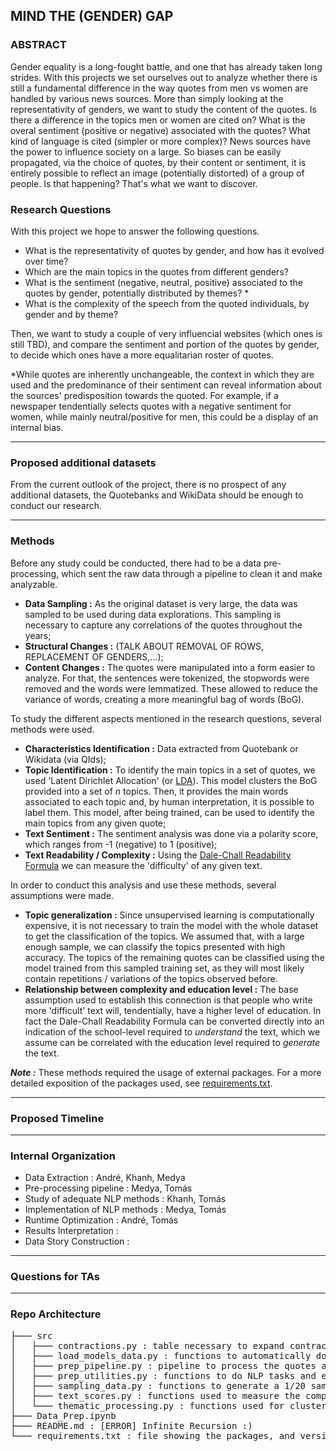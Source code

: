 ## MIND THE (GENDER) GAP

### ABSTRACT

Gender equality is a long-fought battle, and one that has already taken long strides. With this projects we set ourselves out to analyze whether there is still a fundamental difference in the way quotes from men vs women are handled by various news sources. More than simply looking at the representativity of genders, we want to study the content of the quotes. Is there a difference in the topics men or women are cited on? What is the overal sentiment (positive or negative) associated with the quotes? What kind of language is cited (simpler or more complex)?
News sources have the power to influence society on a large. So biases can be easily propagated, via the choice of quotes, by their content or sentiment, it is entirely possible to reflect an image (potentially distorted) of a group of people. Is that happening? That's what we want to discover.

### Research Questions

With this project we hope to answer the following questions.

- What is the representativity of quotes by gender, and how has it evolved over time?
- Which are the main topics in the quotes from different genders?
- What is the sentiment (negative, neutral, positive) associated to the quotes by gender, potentially distributed by themes? *
- What is the complexity of the speech from the quoted individuals, by gender and by theme?

Then, we want to study a couple of very influencial websites (which ones is still TBD), and compare the sentiment and portion of the quotes by gender, to decide which ones have a more equalitarian roster of quotes.

\*While quotes are inherently unchangeable, the context in which they are used and the predominance of their sentiment can reveal information about the sources' predisposition towards the quoted. For example, if a newspaper tendentially selects quotes with a negative sentiment for women, while mainly neutral/positive for men, this could be a display of an internal bias.

---

### Proposed additional datasets

From the current outlook of the project, there is no prospect of any additional datasets, the Quotebanks and WikiData should be enough to conduct our research.

---

### Methods

Before any study could be conducted, there had to be a data pre-processing, which sent the raw data through a pipeline to clean it and make analyzable.
- **Data Sampling :** As the original dataset is very large, the data was sampled to be used during data explorations. This sampling is necessary to capture any correlations of the quotes throughout the years;
- **Structural Changes :** (TALK ABOUT REMOVAL OF ROWS, REPLACEMENT OF GENDERS,...);
- **Content Changes :** The quotes were manipulated into a form easier to analyze. For that, the sentences were tokenized, the stopwords were removed and the words were lemmatized. These allowed to reduce the variance of words, creating a more meaningful bag of words (BoG).

To study the different aspects mentioned in the research questions, several methods were used.

- **Characteristics Identification :** Data extracted from Quotebank or Wikidata (via QIds);
- **Topic Identification :** To identify the main topics in a set of quotes, we used 'Latent Dirichlet Allocation' (or [LDA](https://en.wikipedia.org/wiki/Latent_Dirichlet_allocation)). This model clusters the BoG provided into a set of *n* topics. Then, it provides the main words associated to each topic and, by human interpretation, it is possible to label them. This model, after being trained, can be used to identify the main topics from any given quote;
- **Text Sentiment :** The sentiment analysis was done via a polarity score, which ranges from -1 (negative) to 1 (positive);
- **Text Readability / Complexity :** Using the [Dale-Chall Readability Formula](https://en.wikipedia.org/wiki/Dale%E2%80%93Chall_readability_formula) we can measure the 'difficulty' of any given text.

In order to conduct this analysis and use these methods, several assumptions were made. 

- **Topic generalization :** Since unsupervised learning is computationally expensive, it is not necessary to train the model with the whole dataset to get the classification of the topics. We assumed that, with a large enough sample, we can classify the topics presented with high accuracy. The topics of the remaining quotes can be classified using the model trained from this sampled training set, as they will most likely contain repetitions / variations of the topics observed before.
- **Relationship between complexity and education level :** The base assumption used to establish this connection is that people who write more 'difficult' text will, tendentially, have a higher level of education. In fact the Dale-Chall Readability Formula can be converted directly into an indication of the school-level required to *understand* the text, which we assume can be correlated with the education level required to *generate* the text.

**_Note :_** These methods required the usage of external packages. For a more detailed exposition of the packages used, see [requirements.txt](https://github.com/epfl-ada/ada-2021-project-madam/blob/main/requirements.txt).

---

### Proposed Timeline

---

### Internal Organization

- Data Extraction : André, Khanh, Medya
- Pre-processing pipeline : Medya, Tomás
- Study of adequate NLP methods : Khanh, Tomás
- Implementation of NLP methods : Medya, Tomás
- Runtime Optimization : André, Tomás
- Results Interpretation : 
- Data Story Construction : 

---

### Questions for TAs

---

### Repo Architecture
<pre>
├─── src
│   ├─── contractions.py : table necessary to expand contractions
│   ├─── load_models_data.py : functions to automatically download all packages from nltk and spacy
│   ├─── prep_pipeline.py : pipeline to process the quotes and create dataframe containing the features needed for analysis
│   ├─── prep_utilities.py : functions to do NLP tasks and engineer features for the dataset 
│   ├─── sampling_data.py : functions to generate a 1/20 sample of all the quotes
│   ├─── text_scores.py : functions used to measure the complexity of the quotes
│   └─── thematic_processing.py : functions used for clustering quotes by topics
├─── Data_Prep.ipynb
├─── README.md : [ERROR] Infinite Recursion :)
└─── requirements.txt : file showing the packages, and version, used
</pre>
